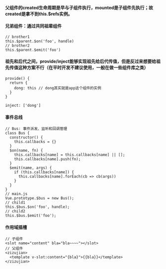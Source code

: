 #### 父组件的created生命周期是早与子组件执行，mounted是子组件先执行；故created是拿不到this.$refs实例。

#### 兄弟组件：通过共同祖辈组件
```
// brother1
this.$parent.$on('foo', handle)
// brother2
this.$parent.$emit('foo')
```

#### 祖先和后代之间，provide/inject能够实现祖先给后代传值，但是反过来想要给祖先传值这种方案不行（在平时开发不建议使用，一般在做一些组件库之类）
```
provide() {
  return {
    dong: this // dong其实就是app这个组件的实例
  }
}

inject: ['dong']
```

#### 事件总线
```
// Bus: 事件派发、监听和回调管理
class Bus {
  constructor() {
    this.callbacks = {}
  }
  $on(name, fn) {
    this.callbacks[name] = this.callbacks[name] || [];
    this.callbacks[name].push(fn);
  }
  $emit(name, args) {
    if (this.callbacks[name]) {
      this.callbacks[name].forEach(cb => cb(args))
    }
  }
}
// main.js
Vue.prototype.$bus = new Bus();
// child1
this.$bus.$on('foo', handle);
// child2
this.$bus.$emit('foo');
```

#### 作用域插槽
```
// 子组件
<slot name="content" bla="bla~~~~"></slot>
// 父组件
<zizujian>
  <template v-slot:content="{bla}">{{bla}}</template>
</zizujian>
```